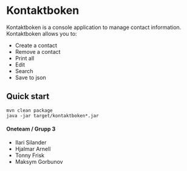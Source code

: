# Kontaktboken
Kontaktboken is a console application to manage contact information. Kontaktboken allows you to:
* Create a contact
* Remove a contact
* Print all
* Edit
* Search
* Save to json

## Quick start
    mvn clean package
    java -jar target/kontaktboken*.jar


#### Oneteam / Grupp 3
* Ilari Silander
* Hjalmar Arnell
* Tonny Frisk
* Maksym Gorbunov

